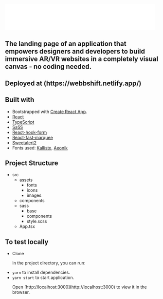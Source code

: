 <img src='./src/assets/icons/logo.svg' />

<h2>The landing page of an application that empowers designers and developers to build immersive AR/VR websites in a completely visual canvas - no coding needed.</h2>

<h2>Deployed at (https://webbshift.netlify.app/)</h2>

## Built with

- Bootstrapped with [Create React App](https://github.com/facebook/create-react-app).
- [React](https://reactjs.org/)
- [TypeScript](https://www.typescriptlang.org/)
- [SaSS](https://sass-lang.com/)
- [React-hook-form](https://react-hook-form.com/)
- [React-fast-marquee](https://www.react-fast-marquee.com/)
- [Sweetalert2](https://sweetalert2.github.io/)
- Fonts used: [Kallisto](https://www.dfonts.org/fonts/kallisto-font/), [Aeonik](https://befonts.com/aeonik-font.html/)

## Project Structure

- src
  - assets
    - fonts
    - icons
    - images
  - components
  - sass
    - base
    - components
    - style.scss
  - App.tsx

## To test locally

- Clone
  <p>In the project directory, you can run:</p>
- `yarn` to install dependencies.
- `yarn start` to start application.
  <p>Open [http://localhost:3000](http://localhost:3000) to view it in the browser.</p>
